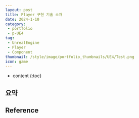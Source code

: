 ```yaml
---
layout: post
title: Player 구현 기술 소개
date: 2024-1-10
category: 
 - portfolio
 - p-UE4
tag:
 - UnrealEngine
 - Player
 - Component
thumbnail: /style/image/portfolio_thumbnails/UE4/Test.png
icon: game
---
```


* content
{:toc}

## 요약

## 

## 

## 

## Reference
